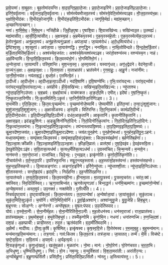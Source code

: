 

  
प्रा॒वे॒पामा॑। मा॒बृ॒ह॒त:। बृ॒ह॒तोमा॑दयन्ति। मा॒द॒य॒न्ति॒प्र॒वा॒ते॒जा:। प्र॒वा॒ते॒जाइरि॑णे। प्र॒वा॒ते॒जाइति॑प्र॒ऽवा॒ते॒जा:। इरि॑णे॒वर्वृ॑ताना:। वर्वृ॑ताना॒इति॒वर्वृ॑ताना:।। सोम॑स्येवमौजव॒तस्य॑। सोम॑स्ये॒वेति॒सोम॑स्यऽइव। मौ॒ज॒व॒तस्य॑भ॒क्ष:। भ॒क्षोवि॒भीद॑क:। वि॒भीद॑को॒जागृ॑वि:। वि॒भीद॑क॒इति॑वि॒ऽभीद॑क:। जागृ॑वि॒र्मह्यं॑। मह्य॑म॒च्छान्। अ॒च्छानित्य॒च्छान्।।  
नमा॑। मा॒मि॒मे॒थ॒। मि॒मे॒थ॒न। नजि॑हीळे। जि॒ही॒ळ॒ए॒षा। ए॒षाशि॒वा। शि॒वासखि॑भ्य:। सखि॑भ्यउ॒त। उ॒तमह्यं॑। मह्य॑मासीत्। आ॒सी॒दि॒त्या॑सीत्।। अ॒क्षस्या॒हं। अ॒हमे॑कप॒रस्य॑। ए॒क॒प॒रस्य॑हे॒तो:। ए॒क॒प॒रस्येत्ये॑क॒ऽप॒रस्य॑। हे॒तोरनु॑व्रतां। अनु॑व्रता॒मप॑। अनु॑व्र॒त्तेत्यनु॑ऽव्रतां। अप॑जा॒यां। जा॒याम॑रोधं। अ॒रो॒ध॒मित्य॑रोधं।।  
द्वेष्टि॑श्व॒स्रू:। श्व॒स्रूरप॑। अप॑जा॒या। जा॒यारु॑णद्धि। रु॒ण॒द्धि॒न। नना॑थि॒त:। ना॒थि॒तोवि॑न्दते। वि॒न्द॒ते॒म॒र्डि॒तारं। म॒र्डि॒तार॒मिति॑म॒र्डि॒तारं॑।। अश्व॑स्येव॒जर॑त:। अश्व॑स्ये॒वेत्यश्व॑स्यऽइव। जर॑तो॒वश्न्य॑स्य। वश्न्य॑स्य॒न। नाहं। अ॒हंवि॑न्दामि। वि॒न्दा॒मि॒कि॒त॒वस्य॑। कि॒त॒वस्य॑भो॒गं। भो॒गमिति॑भो॒गं।।  
अ॒न्येजा॒यां। जा॒याम्परि॑। परि॑मृशन्ति। मृ॒श॒न्त्य॒स्य॒। अ॒स्य॒यस्य॑। यस्यागृ॑धत्। अगृ॑ध॒द्वेद॑ने। वेद॑नेवा॒जी। वा॒ज्य॑१॒॑अ॒क्ष:। अ॒क्षइत्य॒क्ष:।। पि॒तामा॒ता। मा॒ताभ्रात॑रं। भ्रात॑रमेनं। ए॒न॒मा॒हु॒:। आ॒हु॒र्न। नजा॑नीम:। जा॒नी॒मो॒नय॑त। नय॑ताब॒द्धं। ब्॒धमे॒तं। ए॒तमित्ये॒तं।।  
दा॒दीध्ये॑। आ॒दीध्ये॒न। आ॒दीध्य॒इत्या॒ऽदीध्ये॑। नद॑वि॒षाणि॑। द॒वि॒षाण्ये॑भि:। ए॒भि॒:परा॑यद्भ्य:। परा॑य॒द्भ्योव॑। परा॑यद्भ्य॒इति॒परा॑यत्ऽभ्य:। अव॑हीये। ही॒ये॒सखि॑भ्य:। सखि॑भ्य॒इति॒सखि॑ऽभ्य:।। न्यु॑प्ताश्च। न्यु॑प्ता॒इति॒निऽउ॑प्ता:। च॒ब॒भ्रव॑:। ब॒भ्रवो॒वाचं॑। वाच॑मक्रत। अ॒क्र॒तँ॒एमि। एमीत्। इदे॑षां। ए॒षां॒नि॒ष्कृ॒तं। नि॒ष्कृ॒तञ्जा॒रिणी॑व। नि॒:कृ॒तमिति॑नि॒:ऽकृ॒तं। जा॒रिणी॒वेति॑जा॒रिणि॑ऽइव।। 3।।  
स॒भामे॑ति। ए॒ति॒कि॒त॒व:। कि॒त॒व:पृ॒च्छमा॑न:। पृ॒च्छमा॑नोजे॒ष्यामि॑। जे॒ष्यामीति॑। इति॑त॒न्वा॑। त॒न्वा॒३॒॑शूशु॑जान:। शूशु॑जान॒इति॒शूशु॑जान;।। अ॒क्षासो॑अस्य। अ॒स्य॒वि। विति॑रन्ति। ति॒र॒न्ति॒कामं॑। कामं॑प्रति॒दीन्वे॑। प्र॒ति॒दीव्ने॒दध॑त:। प्र॒ति॒दीव्न॒इति॑प्र॒ति॒ऽदीव्ने॑। दध॑त॒आकृ॒तानि॑। आकृ॒तानि॑। कृ॒तानीति॑कृ॒तानि॑।।  
अ॒क्षास॒इत्। इद॑ङ्कु॒॒शिन॑:। अ॒ङ्कु॒॒शिनो॑नितो॒दिन॑:। नि॒तो॒दिनो॑नि॒कृत्वा॑न:। नि॒तो॒दिन॒इति॑नि॒ऽतो॒दिन॑:। नि॒कृत्वा॑न॒स्तप॑ना:। नि॒कृत्वा॑न॒इति॑नि॒ऽकृत्वा॑न:। तप॑नास्तापयि॒ष्णव॑:। ता॒प॒यि॒ष्णव॒इति॑ता॒प॒यि॒ष्णव॑:।। कु॒मा॒रदे॑ष्णा॒जय॑त;। कु॒मा॒रदे॑ष्णा॒इति॑कु॒मा॒रऽदे॑ष्णा:। जय॑त:पुन॒र्हण॑:। पुन॒र्हणो॒मध्वा॑। पुन॒र्हन॒इति॑पु॒न॒:ऽहन॑:। मध्वा॒सम्पृ॑क्ता:। सम्पृ॑क्ता:कित॒वस्य॑। सम्पृ॑क्ता॒इति॒संऽपृ॑क्ता:। कित॒वस्य॑ब॒र्हणा॑। ब॒र्हणेति॑ब॒र्हणा॑।।  
त्रि॒प॒ञ्चा॒श:क्री॑ळति। त्रि॒प॒ञ्चा॒शइति॑त्रि॒ऽप॒ञ्चा॒श:। क्री॒ळ॒ति॒व्रात॑:। व्रात॑एषां। ए॒षां॒दे॒वइ॑व। दे॒वइ॑वसवि॒ता। दे॒वइ॒वेति॑दे॒व:ऽइ॑व। स॒वि॒तास॒त्यध॑र्मा। स॒त्यध॒र्मेति॑स॒त्यऽध॑र्मा।। उ॒ग्रस्य॑चित्। चि॒न्म॒न्यवे॑। म॒न्यवे॒न। नान॑मन्ते। न॒म॒न्ते॒राजा॑। राजा॑चित्। चि॒दे॒भ्य॒:। ए॒भ्य॒इत्। इत्कृ॑णोति। कृ॒णो॒ती॒ति॑कृणोति।।  
नी॒चाव॑र्तन्ते। व॒र्त॒न्त॒उ॒परि॑। उ॒परि॑स्फुरन्ति। स्फु॒र॒न्त्यह॒स्तास॑:। अ॒ह॒स्तासो॒हस्त॑वन्तं। हस्त॑वन्तंसहन्ते। स॒ह॒न्त॒इति॑सहन्ते।। दि॒व्याअङ्गा॑रा:। अङ्गा॑रा॒इरि॑णे। इरि॑णे॒न्यु॑प्ता:। न्यु॑प्ताश्शी॒ता:। न्यु॑प्ता॒इति॒निऽउ॑प्ता:। शी॒तास्सन्त॑:। सन्तो॒हृद॑यं। हृद॑यं॒नि:। निर्द॑हन्ति। द॒ह॒न्तीति॑दहन्ति।।  
जा॒यात॑प्यते। त॒प्य॒ते॒कि॒त॒वस्य॑। कि॒त॒वस्य॑ही॒ना। ही॒नामा॒ता। मा॒तापु॒त्रस्य॑। पु॒त्रस्य॒चर॑त:। चर॑त॒:क्व॑। क्व॑स्वित्। स्वि॒दिति॑स्वित्।। ऋ॒णा॒वाबिभ्य॑त्। ऋ॒णवेत्यृ॒णऽवा॑। बिभ्य॒द्धनं॑। धन॑मि॒च्छमा॑न:। इ॒च्छमा॑नो॒न्येषां॑। अ॒न्येषा॒मस्तं॑। अस्त॒मुप॑। उप॒नक्तं॑। नक्त॑मेति। ए॒तीत्ये॑ति।। 4।।  
स्त्रियं॑दृ॒ष्ट्वाय॑। दृ॒ष्ट्वाय॑कित॒वं। कि॒त॒वन्त॑ताप। त॒ता॒पान्येषां॑। अ॒न्येषां॑जा॒यां। जा॒यांसुकृ॑तं। सुकृ॑तञ्च। सुकृ॑त॒मिति॒सुऽकृ॑तं। च॒योनिं॑। योनि॒मिति॒योनिं॑।। पू॒र्वा॒ह्णेअश्वा॑न्। अश्वा॑न्युयु॒जे। यु॒यु॒जेहि। हिब॒भ्रून्। ब॒भ्रून्त्स:। सोअ॒ग्ने:। अ॒ग्नेरन्ते॑। अन्ते॑वृष॒ल:। वृ॒ष॒ल:प॑पाद। प॒पा॒देति॑पपाद।।  
योव॑:। व॒स्से॒ना॒नी:। से॒ना॒नीर्म॑ह॒त:। से॒ना॒नीरिति॑से॒ना॒ऽनी:। म॒ह॒तोधन॑स्य। धन॑स्य॒राजा॑। राजा॒व्रात॑स्य। व्रात॑स्यप्रथ॒म:। प्र॒थ॒मोब॒भूव॑। ब॒भूवेति॑ब॒भूव॑।। तस्मै॑कृणोमि। कृ॒णो॒मि॒न। नधना॑। धना॑रुणध्मि। रु॒ण॒ध्मि॒दश॑। दशा॒हं। अ॒हम्प्राची॑:। प्राची॒स्तत्। तदृ॒तं। ऋ॒तंव॑दामि। व॒दा॒मीति॑वदामि।।  
अ॒क्षैर्मा। मादी॑व्य:। दी॒व्य॒:कृ॒षिं। कृ॒षिमित्। इत्कृ॑षस्व। कृ॒ष॒स्व॒वि॒त्ते। वि॒त्तेर॑मस्व। र॒म॒स्व॒ब॒हु। ब॒हुमन्य॑मान:। मन्य॑मान॒इति॒मन्य॑मान:।। तत्र॒गाव॑:। गाव॑:कितव। कि॒त॒व॒तत्र॑। तत्र॑जा॒या। जा॒यातत्। तन्मे॑। मे॒वि। विच॑ष्टे। च॒ष्टे॒स॒वि॒ता। स॒वि॒तायं। अ॒यम॒र्य:। अ॒र्यइत्य॒र्य:।।  
मि॒त्रङ्कृ॑णुध्वं। कृ॒णु॒ध्वं॒खलु॑। खलु॑मृ॒ळत॑। मृ॒ळता॑न:। नो॒मा। मान॑:। नो॒घो॒रेण॑। घो॒रेण॑चरत। च॒र॒ता॒भि। अ॒भिधृ॒ष्णु। धृ॒ष्ण्विति॑धृ॒ष्णु।। निव॑:। वो॒न। नम॒न्यु:। म॒न्युर्वि॑शतां। वि॒श॒ता॒मरा॑ती:। अरा॑तीर॒न्य:। अ॒न्योब॑भ्रू॒णां। ब॒भ्रू॒णाम्प्रसि॑तौ। प्रसि॑तौ॒नु। प्रसि॑ता॒विति॒प्रऽसि॑तौ। न्व॑स्तु। अ॒स्त्वित्य॑स्तु।। 5।।  
